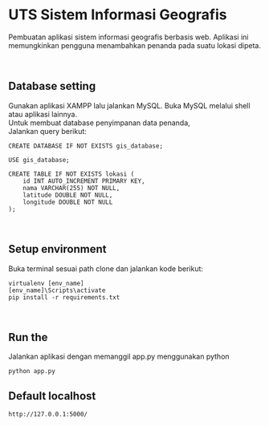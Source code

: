 # UTS Sistem Informasi Geografis
Pembuatan aplikasi sistem informasi geografis berbasis web. Aplikasi ini memungkinkan pengguna menambahkan penanda pada suatu lokasi dipeta.

<br>

## Database setting
Gunakan aplikasi XAMPP lalu jalankan MySQL. Buka MySQL melalui shell atau aplikasi lainnya. <br>
Untuk membuat database penyimpanan data penanda, <br>
Jalankan query berikut:
```
CREATE DATABASE IF NOT EXISTS gis_database;

USE gis_database;

CREATE TABLE IF NOT EXISTS lokasi (
    id INT AUTO_INCREMENT PRIMARY KEY,
    nama VARCHAR(255) NOT NULL,
    latitude DOUBLE NOT NULL,
    longitude DOUBLE NOT NULL
);
```

<br>

## Setup environment
Buka terminal sesuai path clone dan jalankan kode berikut:
```
virtualenv [env_name]
[env_name]\Scripts\activate
pip install -r requirements.txt
```

<br>

## Run the 
Jalankan aplikasi dengan memanggil app.py menggunakan python
```
python app.py
```

## Default localhost
```
http://127.0.0.1:5000/
```
